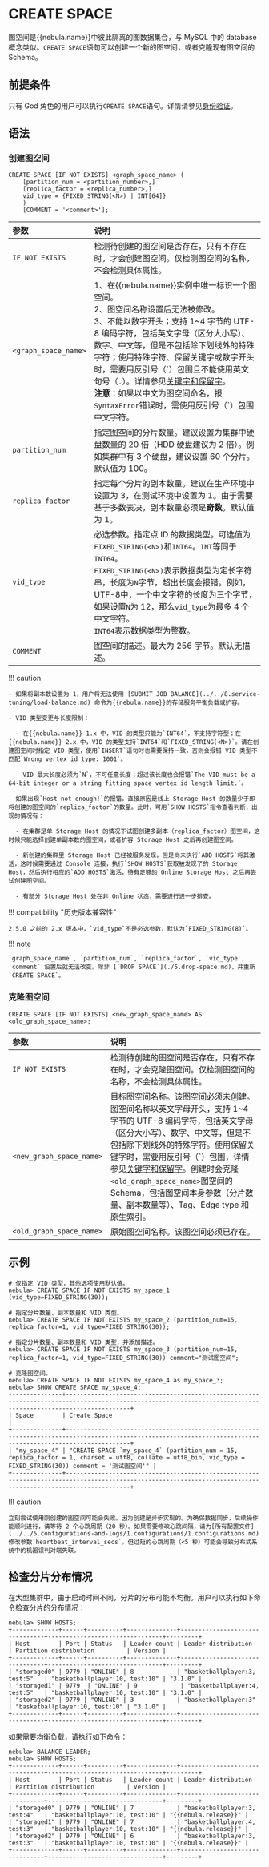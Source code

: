 # CREATE SPACE

图空间是{{nebula.name}}中彼此隔离的图数据集合，与 MySQL 中的 database 概念类似。`CREATE SPACE`语句可以创建一个新的图空间，或者克隆现有图空间的 Schema。

## 前提条件

只有 God 角色的用户可以执行`CREATE SPACE`语句。详情请参见[身份验证](../../7.data-security/1.authentication/1.authentication.md)。

## 语法

### 创建图空间

```ngql
CREATE SPACE [IF NOT EXISTS] <graph_space_name> (
    [partition_num = <partition_number>,]
    [replica_factor = <replica_number>,]
    vid_type = {FIXED_STRING(<N>) | INT[64]}
    )
    [COMMENT = '<comment>'];
```

|参数|说明|
|:---|:---|
|`IF NOT EXISTS`|检测待创建的图空间是否存在，只有不存在时，才会创建图空间。仅检测图空间的名称，不会检测具体属性。|
|`<graph_space_name>`|1、在{{nebula.name}}实例中唯一标识一个图空间。<br/>2、图空间名称设置后无法被修改。<br/>3、不能以数字开头；支持 1~4 字节的 UTF-8 编码字符，包括英文字母（区分大小写）、数字、中文等，但是不包括除下划线外的特殊字符；使用特殊字符、保留关键字或数字开头时，需要用反引号（\`）包围且不能使用英文句号（`.`）。详情参见[关键字和保留字](../../3.ngql-guide/1.nGQL-overview/keywords-and-reserved-words.md)。<br/>**注意**：如果以中文为图空间命名，报`SyntaxError`错误时，需使用反引号（\`）包围中文字符。|
|`partition_num`|指定图空间的分片数量。建议设置为集群中硬盘数量的 20 倍（HDD 硬盘建议为 2 倍）。例如集群中有 3 个硬盘，建议设置 60 个分片。默认值为 100。|
|`replica_factor`|指定每个分片的副本数量。建议在生产环境中设置为 3，在测试环境中设置为 1。由于需要基于多数表决，副本数量必须是**奇数**。默认值为 1。|
|`vid_type`|必选参数。指定点 ID 的数据类型。可选值为`FIXED_STRING(<N>)`和`INT64`。`INT`等同于`INT64`。<br>`FIXED_STRING(<N>)`表示数据类型为定长字符串，长度为`N`字节，超出长度会报错。例如，UTF-8中，一个中文字符的长度为三个字节，如果设置`N`为 12，那么`vid_type`为最多 4 个中文字符。<br>`INT64`表示数据类型为整数。|
|`COMMENT`|图空间的描述。最大为 256 字节。默认无描述。|

<!--
|`zone_list`|指定图空间所属的 Zone 列表，将在这些 Zone 中创建分片和对应副本。副本数量不能超过指定 Zone 数量。不指定`zone_list`时，默认属于所有 Zone。详情请参见 [管理逻辑机架（Zone）](../../4.deployment-and-installation/5.zone.md)。|
-->

!!! caution

    - 如果将副本数设置为 1，用户将无法使用 [SUBMIT JOB BALANCE](../../8.service-tuning/load-balance.md) 命令为{{nebula.name}}的存储服务平衡负载或扩容。

    - VID 类型变更与长度限制：

      - 在{{nebula.name}} 1.x 中，VID 的类型只能为`INT64`，不支持字符型；在{{nebula.name}} 2.x 中，VID 的类型支持`INT64`和`FIXED_STRING(<N>)`。请在创建图空间时指定 VID 类型，使用`INSERT`语句时也需要保持一致，否则会报错 VID 类型不匹配`Wrong vertex id type: 1001`。

      - VID 最大长度必须为`N`，不可任意长度；超过该长度也会报错`The VID must be a 64-bit integer or a string fitting space vertex id length limit.`。

    - 如果出现`Host not enough!`的报错，直接原因是线上 Storage Host 的数量少于即将创建的图空间的`replica_factor`的数量。此时，可用`SHOW HOSTS`指令查看判断，出现的情况有：

      - 在集群是单 Storage Host 的情况下试图创建多副本（replica_factor）图空间，这时候只能选择创建单副本数的图空间，或者扩容 Storage Host 之后再创建图空间。

      - 新创建的集群里 Storage Host 已经被服务发现，但是尚未执行`ADD HOSTS`将其激活，这时候需要通过 Console 连接，执行`SHOW HOSTS`获取被发现了的 Storage Host，然后执行相应的`ADD HOSTS`激活，待有足够的 Online Storage Host 之后再尝试创建图空间。

      - 有部分 Storage Host 处在非 Online 状态，需要进行进一步排查。

!!! compatibility "历史版本兼容性"

    2.5.0 之前的 2.x 版本中，`vid_type`不是必选参数，默认为`FIXED_STRING(8)`。

!!! note

    `graph_space_name`, `partition_num`, `replica_factor`, `vid_type`, `comment` 设置后就无法改变。除非 [`DROP SPACE`](./5.drop-space.md)，并重新`CREATE SPACE`。

### 克隆图空间

```ngql
CREATE SPACE [IF NOT EXISTS] <new_graph_space_name> AS <old_graph_space_name>;
```

|参数|说明|
|:---|:---|
|`IF NOT EXISTS`|检测待创建的图空间是否存在，只有不存在时，才会克隆图空间。仅检测图空间的名称，不会检测具体属性。|
|`<new_graph_space_name>`|目标图空间名称。该图空间必须未创建。图空间名称以英文字母开头，支持 1~4 字节的 UTF-8 编码字符，包括英文字母（区分大小写）、数字、中文等，但是不包括除下划线外的特殊字符。使用保留关键字时，需要用反引号（\`）包围，详情参见[关键字和保留字](../../3.ngql-guide/1.nGQL-overview/keywords-and-reserved-words.md)。创建时会克隆`<old_graph_space_name>`图空间的 Schema，包括图空间本身参数（分片数量、副本数量等）、Tag、Edge type 和 原生索引。|
|`<old_graph_space_name>`|原始图空间名称。该图空间必须已存在。|

## 示例

```ngql
# 仅指定 VID 类型，其他选项使用默认值。
nebula> CREATE SPACE IF NOT EXISTS my_space_1 (vid_type=FIXED_STRING(30));

# 指定分片数量、副本数量和 VID 类型。
nebula> CREATE SPACE IF NOT EXISTS my_space_2 (partition_num=15, replica_factor=1, vid_type=FIXED_STRING(30));

# 指定分片数量、副本数量和 VID 类型，并添加描述。
nebula> CREATE SPACE IF NOT EXISTS my_space_3 (partition_num=15, replica_factor=1, vid_type=FIXED_STRING(30)) comment="测试图空间";

# 克隆图空间。
nebula> CREATE SPACE IF NOT EXISTS my_space_4 as my_space_3;
nebula> SHOW CREATE SPACE my_space_4;
+--------------+--------------------------------------------------------------------------------------------------------------------------------------------------------------+
| Space        | Create Space                                                                                                                                                 |
+--------------+--------------------------------------------------------------------------------------------------------------------------------------------------------------+
| "my_space_4" | "CREATE SPACE `my_space_4` (partition_num = 15, replica_factor = 1, charset = utf8, collate = utf8_bin, vid_type = FIXED_STRING(30)) comment = '测试图空间'" |
+--------------+--------------------------------------------------------------------------------------------------------------------------------------------------------------+
```

!!! caution

    立刻尝试使用刚创建的图空间可能会失败。因为创建是异步实现的。为确保数据同步，后续操作能顺利进行，请等待 2 个心跳周期（20 秒）。如果需要修改心跳间隔，请为[所有配置文件](../../5.configurations-and-logs/1.configurations/1.configurations.md)修改参数`heartbeat_interval_secs`。但过短的心跳周期（<5 秒）可能会导致分布式系统中的机器误判对端失联。

## 检查分片分布情况

在大型集群中，由于启动时间不同，分片的分布可能不均衡。用户可以执行如下命令检查分片的分布情况：

```ngql
nebula> SHOW HOSTS;
+-------------+------+----------+--------------+--------------------------------+--------------------------------+---------+
| Host        | Port | Status   | Leader count | Leader distribution            | Partition distribution         | Version |
+-------------+------+----------+--------------+--------------------------------+--------------------------------+---------+
| "storaged0" | 9779 | "ONLINE" | 8            | "basketballplayer:3, test:5"   | "basketballplayer:10, test:10" | "3.1.0" |
| "storaged1" | 9779  | "ONLINE" | 9            | "basketballplayer:4, test:5"   | "basketballplayer:10, test:10" | "3.1.0" |
| "storaged2" | 9779 | "ONLINE" | 3            | "basketballplayer:3"           | "basketballplayer:10, test:10" | "3.1.0" |
+-------------+------+----------+--------------+--------------------------------+--------------------------------+---------+
```

如果需要均衡负载，请执行如下命令：

```ngql
nebula> BALANCE LEADER;
nebula> SHOW HOSTS;
+-------------+------+----------+--------------+--------------------------------+--------------------------------+---------+
| Host        | Port | Status   | Leader count | Leader distribution            | Partition distribution         | Version |
+-------------+------+----------+--------------+--------------------------------+--------------------------------+---------+
| "storaged0" | 9779 | "ONLINE" | 7            | "basketballplayer:3, test:4"   | "basketballplayer:10, test:10" | "{{nebula.release}}" |
| "storaged1" | 9779 | "ONLINE" | 7            | "basketballplayer:4, test:3"   | "basketballplayer:10, test:10" | "{{nebula.release}}" |
| "storaged2" | 9779 | "ONLINE" | 6            | "basketballplayer:3, test:3"   | "basketballplayer:10, test:10" | "{{nebula.release}}" |
+-------------+------+----------+--------------+--------------------------------+--------------------------------+---------+
```
